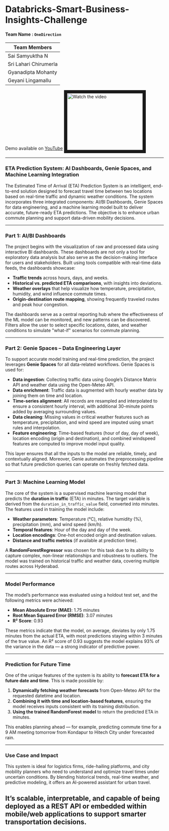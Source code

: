 # Databricks-Smart-Business-Insights-Challenge

#### Team Name : `OneDirection`

Team Members |
------------ |
Sai Samyuktha N |
Sri Lahari Chirumerla | 
Gyanadipta Mohanty |
Geyani Lingamallu |

Demo available on [YouTube](https://youtu.be/WyqRXaE4JNg?si=beZ8Pj4ZAurhc5lc)
<a href="[http://www.youtube.com/watch?feature=player_embedded&v=nTQUwghvy5Q](https://youtu.be/WyqRXaE4JNg?si=beZ8Pj4ZAurhc5lc)" target="_blank">
 <img src="http://img.youtube.com/vi/nTQUwghvy5Q/mqdefault.jpg" alt="Watch the video" width="240" height="180" border="10" />
</a>

---

### **ETA Prediction System: AI Dashboards, Genie Spaces, and Machine Learning Integration**

The Estimated Time of Arrival (ETA) Prediction System is an intelligent, end-to-end solution designed to forecast travel time between two locations based on real-time traffic and dynamic weather conditions. The system incorporates three integrated components: AI/BI Dashboards, Genie Spaces for data engineering, and a machine learning model built to deliver accurate, future-ready ETA predictions. The objective is to enhance urban commute planning and support data-driven mobility decisions.

---

### **Part 1: AI/BI Dashboards**

The project begins with the visualization of raw and processed data using interactive BI dashboards. These dashboards are not only a tool for exploratory data analysis but also serve as the decision-making interface for users and stakeholders. Built using tools compatible with real-time data feeds, the dashboards showcase:

* **Traffic trends** across hours, days, and weeks.
* **Historical vs. predicted ETA comparisons**, with insights into deviations.
* **Weather overlays** that help visualize how temperature, precipitation, humidity, and wind influence commute times.
* **Origin-destination route mapping**, showing frequently traveled routes and peak hour congestion.

The dashboards serve as a central reporting hub where the effectiveness of the ML model can be monitored, and new patterns can be discovered. Filters allow the user to select specific locations, dates, and weather conditions to simulate "what-if" scenarios for commute planning.

---

### **Part 2: Genie Spaces – Data Engineering Layer**

To support accurate model training and real-time prediction, the project leverages **Genie Spaces** for all data-related workflows. Genie Spaces is used for:

* **Data ingestion**: Collecting traffic data using Google’s Distance Matrix API and weather data using the Open-Meteo API.
* **Data enrichment**: Traffic data is augmented with hourly weather data by joining them on time and location.
* **Time-series alignment**: All records are resampled and interpolated to ensure a consistent hourly interval, with additional 30-minute points added by averaging surrounding values.
* **Data cleaning**: Missing values in critical weather features such as temperature, precipitation, and wind speed are imputed using smart rules and interpolation.
* **Feature engineering**: Time-based features (hour of day, day of week), location encoding (origin and destination), and combined windspeed features are computed to improve model input quality.

This layer ensures that all the inputs to the model are reliable, timely, and contextually aligned. Moreover, Genie automates the preprocessing pipeline so that future prediction queries can operate on freshly fetched data.

---

### **Part 3: Machine Learning Model**

The core of the system is a supervised machine learning model that predicts the **duration in traffic** (ETA) in minutes. The target variable is derived from the `duration_in_traffic_value` field, converted into minutes. The features used in training the model include:

* **Weather parameters**: Temperature (°C), relative humidity (%), precipitation (mm), and wind speed (km/h).
* **Temporal features**: Hour of the day and day of the week.
* **Location encodings**: One-hot encoded origin and destination values.
* **Distance and traffic metrics** (if available at prediction time).

A **RandomForestRegressor** was chosen for this task due to its ability to capture complex, non-linear relationships and robustness to outliers. The model was trained on historical traffic and weather data, covering multiple routes across Hyderabad.

---

### **Model Performance**

The model’s performance was evaluated using a holdout test set, and the following metrics were achieved:

* **Mean Absolute Error (MAE)**: 1.75 minutes
* **Root Mean Squared Error (RMSE)**: 3.07 minutes
* **R² Score**: 0.93

These metrics indicate that the model, on average, deviates by only 1.75 minutes from the actual ETA, with most predictions staying within 3 minutes of the true value. An R² score of 0.93 suggests the model explains 93% of the variance in the data — a strong indicator of predictive power.

---

### **Prediction for Future Time**

One of the unique features of the system is its ability to **forecast ETA for a future date and time**. This is made possible by:

1. **Dynamically fetching weather forecasts** from Open-Meteo API for the requested datetime and location.
2. **Combining it with time and location-based features**, ensuring the model receives inputs consistent with its training distribution.
3. **Using the trained RandomForest model** to return the predicted ETA in minutes.

This enables planning ahead — for example, predicting commute time for a 9 AM meeting tomorrow from Kondapur to Hitech City under forecasted rain.

---

### **Use Case and Impact**

This system is ideal for logistics firms, ride-hailing platforms, and city mobility planners who need to understand and optimize travel times under uncertain conditions. By blending historical trends, real-time weather, and predictive modeling, it offers an AI-powered assistant for urban travel.

It’s scalable, interpretable, and capable of being deployed as a REST API or embedded within mobile/web applications to support smarter transportation decisions.
---
